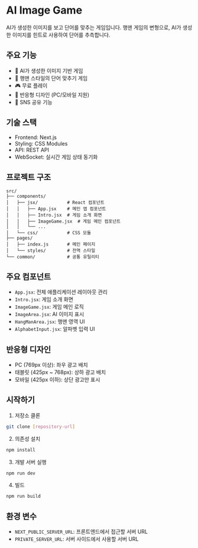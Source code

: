 # AI Image Game

AI가 생성한 이미지를 보고 단어를 맞추는 게임입니다. 행맨 게임의 변형으로, AI가 생성한 이미지를 힌트로 사용하여 단어를 추측합니다.

## 주요 기능

- 🎨 AI가 생성한 이미지 기반 게임
- 🧩 행맨 스타일의 단어 맞추기 게임
- 🎮 무료 플레이
- 📱 반응형 디자인 (PC/모바일 지원)
- 🔗 SNS 공유 기능

## 기술 스택

- Frontend: Next.js
- Styling: CSS Modules
- API: REST API
- WebSocket: 실시간 게임 상태 동기화

## 프로젝트 구조

```
src/
├── components/
│   ├── jsx/           # React 컴포넌트
│   │   ├── App.jsx    # 메인 앱 컴포넌트
│   │   ├── Intro.jsx  # 게임 소개 화면
│   │   ├── ImageGame.jsx  # 게임 메인 컴포넌트
│   │   └── ...
│   └── css/           # CSS 모듈
├── pages/
│   ├── index.js       # 메인 페이지
│   └── styles/        # 전역 스타일
└── common/            # 공통 유틸리티
```

## 주요 컴포넌트

- `App.jsx`: 전체 애플리케이션 레이아웃 관리
- `Intro.jsx`: 게임 소개 화면
- `ImageGame.jsx`: 게임 메인 로직
- `ImageArea.jsx`: AI 이미지 표시
- `HangManArea.jsx`: 행맨 영역 UI
- `AlphabetInput.jsx`: 알파벳 입력 UI

## 반응형 디자인

- PC (769px 이상): 좌우 광고 배치
- 태블릿 (425px ~ 768px): 상하 광고 배치
- 모바일 (425px 이하): 상단 광고만 표시

## 시작하기

1. 저장소 클론
```bash
git clone [repository-url]
```

2. 의존성 설치
```bash
npm install
```

3. 개발 서버 실행
```bash
npm run dev
```

4. 빌드
```bash
npm run build
```

## 환경 변수

- `NEXT_PUBLIC_SERVER_URL`: 프론트엔드에서 접근할 서버 URL
- `PRIVATE_SERVER_URL`: 서버 사이드에서 사용할 서버 URL
